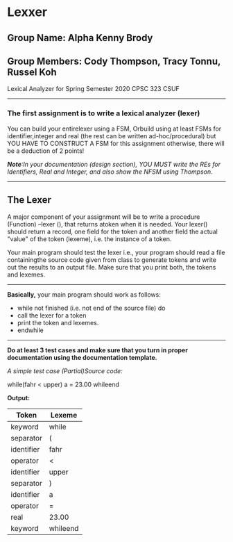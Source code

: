 # Lexxer
## Group Name: Alpha Kenny Brody
## Group Members: Cody Thompson, Tracy Tonnu, Russel Koh
Lexical Analyzer for Spring Semester 2020 CPSC 323 CSUF


________________________________________________________________________________________________________________________________

### The first assignment is to write a lexical analyzer (lexer) 

You can build your entirelexer using a FSM, Orbuild using at least FSMs for identifier,integer and real (the rest can be written ad-hoc/procedural) but YOU HAVE TO CONSTRUCT A FSM for this assignment otherwise, there will be a deduction of 2 points!

***Note**:In your documentation (design section), YOU MUST write the REs for Identifiers, Real and Integer, and also show the NFSM using Thompson.*
________________________________________________________________________________________________________________________________

## The Lexer
A major component of your assignment will be to write a procedure (Function) –lexer (),  that returns atoken when it is needed.  Your lexer() should return a record, one field for the token and another field the actual "value" of the token (lexeme), i.e. the instance of a token. 

Your main program should test the lexer i.e., your program should read a file containingthe source code given from class to generate tokens and write out the results to an output file.  Make sure that you print both, the tokens and lexemes.  

________________________________________________________________________________________________________________________________

**Basically,** your main program should work as follows: 
* while not finished (i.e. not end of the source file) do 
* call the lexer for a token 
* print the token and lexemes.
* endwhile 
________________________________________________________________________________________________________________________________

**Do at least 3 test cases and make sure that you turn in proper documentation using the documentation template.**

*A simple  test case*
*(Partial)Source code:* 

while(fahr < upper)   a = 23.00 whileend

**Output:**

Token | Lexeme
------------ | -------------
keyword | while                    
separator | (                    
identifier | fahr              
operator | <                    
identifier | upper                    
separator | )                    
identifier | a                    
operator | =
real | 23.00                    
keyword | whileend
